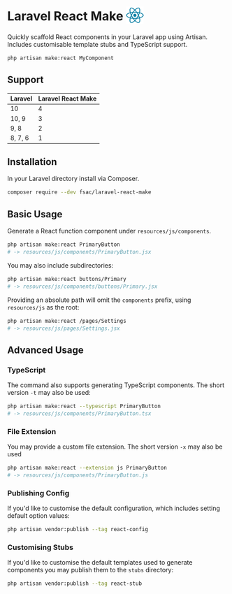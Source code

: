 <h1 style="display: flex; flex-direction: row; align-items: center; gap: 7px;">Laravel React Make
    <div style="width: 40px; height: 40px;">
        <img style="transform: translateY(-2px)" alt="React logo" src="./graphics/react-icon.svg" />
    </div>
</h1>

Quickly scaffold React components in your Laravel app using Artisan. Includes customisable template stubs and TypeScript support.

```bash
php artisan make:react MyComponent
```

## Support

| Laravel | Laravel React Make |
|---------|--------------------|
| 10      | 4                  |
| 10, 9   | 3                  |
| 9, 8    | 2                  |
| 8, 7, 6 | 1                  |

## Installation
In your Laravel directory install via Composer.
```bash
composer require --dev fsac/laravel-react-make
```

## Basic Usage
Generate a React function component under `resources/js/components`.
```bash
php artisan make:react PrimaryButton
# -> resources/js/components/PrimaryButton.jsx
```

You may also include subdirectories:
```bash
php artisan make:react buttons/Primary
# -> resources/js/components/buttons/Primary.jsx
```

Providing an absolute path will omit the `components` prefix, using `resources/js` as the root:
```bash
php artisan make:react /pages/Settings
# -> resources/js/pages/Settings.jsx
```

## Advanced Usage

### TypeScript
The command also supports generating TypeScript components. The short version `-t` may also be used:
```bash
php artisan make:react --typescript PrimaryButton
# -> resources/js/components/PrimaryButton.tsx
```

### File Extension
You may provide a custom file extension. The short version `-x` may also be used
```bash
php artisan make:react --extension js PrimaryButton
# -> resources/js/components/PrimaryButton.js
```

### Publishing Config
If you'd like to customise the default configuration, which includes setting default option values:

```bash
php artisan vendor:publish --tag react-config
```

### Customising Stubs
If you'd like to customise the default templates used to generate components you may publish them
to the `stubs` directory:

```bash
php artisan vendor:publish --tag react-stub
```
